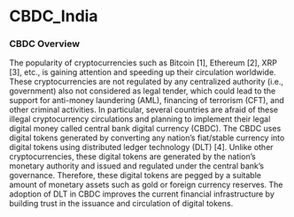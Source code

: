 # CBDC_India
### CBDC Overview
The popularity of cryptocurrencies such as Bitcoin [1], Ethereum [2], XRP [3], etc., is gaining attention and speeding up their circulation worldwide. These cryptocurrencies are not regulated by any centralized authority (i.e., government) also not considered as legal tender, which could lead to the support for anti-money laundering (AML), financing of terrorism (CFT), and other criminal activities. In particular, several countries are afraid of these illegal cryptocurrency circulations and planning to implement their legal digital money called central bank digital currency (CBDC). The CBDC uses digital tokens generated by converting any nation’s fiat/stable currency into digital tokens using distributed ledger technology (DLT) [4]. Unlike other cryptocurrencies, these digital tokens are generated by the nation’s monetary authority and issued and regulated under the central bank’s governance. Therefore, these digital tokens are pegged by a suitable amount of monetary assets such as gold or foreign currency reserves. The adoption of DLT in CBDC improves the current financial infrastructure by building trust in the issuance and circulation of digital tokens. 
